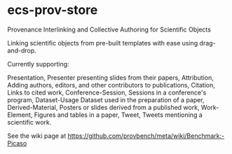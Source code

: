 ecs-prov-store
==============

Provenance Interlinking and Collective Authoring for Scientific Objects

Linking scientific objects from pre-built templates with ease using drag-and-drop. 

Currently supporting:

Presentation, Presenter presenting slides from their papers, Attribution, Adding authors, editors, and other contributors to publications, Citation, Links to cited work, Conference-Session, Sessions in a conference's program, Dataset-Usage
Dataset used in the preparation of a paper, Derived-Material, Posters or slides derived from a published work, Work-Element, Figures and tables in a paper,
Tweet, Tweets mentioning a scientific work.

See the wiki page at https://github.com/provbench/meta/wiki/Benchmark:-Picaso

